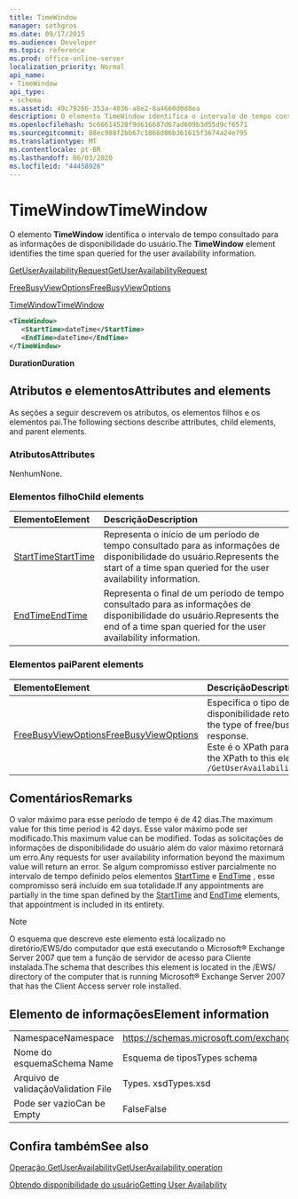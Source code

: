 ```yaml
---
title: TimeWindow
manager: sethgros
ms.date: 09/17/2015
ms.audience: Developer
ms.topic: reference
ms.prod: office-online-server
localization_priority: Normal
api_name:
- TimeWindow
api_type:
- schema
ms.assetid: 49c79266-353a-4036-a8e2-8a4660d0d8ea
description: O elemento TimeWindow identifica o intervalo de tempo consultado para as informações de disponibilidade do usuário.
ms.openlocfilehash: 5c66614520f9d616687d67ad609b3d55d9cf6571
ms.sourcegitcommit: 88ec988f2bb67c1866d06b361615f3674a24e795
ms.translationtype: MT
ms.contentlocale: pt-BR
ms.lasthandoff: 06/03/2020
ms.locfileid: "44458926"
---
```

# <a name="timewindow"></a><span data-ttu-id="2cd14-103">TimeWindow</span><span class="sxs-lookup"><span data-stu-id="2cd14-103">TimeWindow</span></span>

<span data-ttu-id="2cd14-104">O elemento **TimeWindow** identifica o intervalo de tempo consultado para as informações de disponibilidade do usuário.</span><span class="sxs-lookup"><span data-stu-id="2cd14-104">The **TimeWindow** element identifies the time span queried for the user availability information.</span></span> 
  
[<span data-ttu-id="2cd14-105">GetUserAvailabilityRequest</span><span class="sxs-lookup"><span data-stu-id="2cd14-105">GetUserAvailabilityRequest</span></span>](getuseravailabilityrequest.md)
  
[<span data-ttu-id="2cd14-106">FreeBusyViewOptions</span><span class="sxs-lookup"><span data-stu-id="2cd14-106">FreeBusyViewOptions</span></span>](freebusyviewoptions.md)
  
[<span data-ttu-id="2cd14-107">TimeWindow</span><span class="sxs-lookup"><span data-stu-id="2cd14-107">TimeWindow</span></span>](timewindow.md)
  
```xml
<TimeWindow>
   <StartTime>dateTime</StartTime>
   <EndTime>dateTime</EndTime>
</TimeWindow>
```

 <span data-ttu-id="2cd14-108">**Duration**</span><span class="sxs-lookup"><span data-stu-id="2cd14-108">**Duration**</span></span>
## <a name="attributes-and-elements"></a><span data-ttu-id="2cd14-109">Atributos e elementos</span><span class="sxs-lookup"><span data-stu-id="2cd14-109">Attributes and elements</span></span>

<span data-ttu-id="2cd14-110">As seções a seguir descrevem os atributos, os elementos filhos e os elementos pai.</span><span class="sxs-lookup"><span data-stu-id="2cd14-110">The following sections describe attributes, child elements, and parent elements.</span></span>
  
### <a name="attributes"></a><span data-ttu-id="2cd14-111">Atributos</span><span class="sxs-lookup"><span data-stu-id="2cd14-111">Attributes</span></span>

<span data-ttu-id="2cd14-112">Nenhum</span><span class="sxs-lookup"><span data-stu-id="2cd14-112">None.</span></span>
  
### <a name="child-elements"></a><span data-ttu-id="2cd14-113">Elementos filho</span><span class="sxs-lookup"><span data-stu-id="2cd14-113">Child elements</span></span>

|<span data-ttu-id="2cd14-114">**Elemento**</span><span class="sxs-lookup"><span data-stu-id="2cd14-114">**Element**</span></span>|<span data-ttu-id="2cd14-115">**Descrição**</span><span class="sxs-lookup"><span data-stu-id="2cd14-115">**Description**</span></span>|
|:-----|:-----|
|[<span data-ttu-id="2cd14-116">StartTime</span><span class="sxs-lookup"><span data-stu-id="2cd14-116">StartTime</span></span>](starttime.md) <br/> |<span data-ttu-id="2cd14-117">Representa o início de um período de tempo consultado para as informações de disponibilidade do usuário.</span><span class="sxs-lookup"><span data-stu-id="2cd14-117">Represents the start of a time span queried for the user availability information.</span></span>  <br/> |
|[<span data-ttu-id="2cd14-118">EndTime</span><span class="sxs-lookup"><span data-stu-id="2cd14-118">EndTime</span></span>](endtime.md) <br/> |<span data-ttu-id="2cd14-119">Representa o final de um período de tempo consultado para as informações de disponibilidade do usuário.</span><span class="sxs-lookup"><span data-stu-id="2cd14-119">Represents the end of a time span queried for the user availability information.</span></span>  <br/> |
   
### <a name="parent-elements"></a><span data-ttu-id="2cd14-120">Elementos pai</span><span class="sxs-lookup"><span data-stu-id="2cd14-120">Parent elements</span></span>

|<span data-ttu-id="2cd14-121">**Elemento**</span><span class="sxs-lookup"><span data-stu-id="2cd14-121">**Element**</span></span>|<span data-ttu-id="2cd14-122">**Descrição**</span><span class="sxs-lookup"><span data-stu-id="2cd14-122">**Description**</span></span>|
|:-----|:-----|
|[<span data-ttu-id="2cd14-123">FreeBusyViewOptions</span><span class="sxs-lookup"><span data-stu-id="2cd14-123">FreeBusyViewOptions</span></span>](freebusyviewoptions.md) <br/> |<span data-ttu-id="2cd14-124">Especifica o tipo de informações de disponibilidade retornadas na resposta.</span><span class="sxs-lookup"><span data-stu-id="2cd14-124">Specifies the type of free/busy information returned in the response.</span></span>  <br/> <span data-ttu-id="2cd14-125">Este é o XPath para este elemento:</span><span class="sxs-lookup"><span data-stu-id="2cd14-125">The following is the XPath to this element:</span></span>  <br/>  `/GetUserAvailabilityRequest/FreeBusyViewOptions` <br/> |
   
## <a name="remarks"></a><span data-ttu-id="2cd14-126">Comentários</span><span class="sxs-lookup"><span data-stu-id="2cd14-126">Remarks</span></span>

<span data-ttu-id="2cd14-127">O valor máximo para esse período de tempo é de 42 dias.</span><span class="sxs-lookup"><span data-stu-id="2cd14-127">The maximum value for this time period is 42 days.</span></span> <span data-ttu-id="2cd14-128">Esse valor máximo pode ser modificado.</span><span class="sxs-lookup"><span data-stu-id="2cd14-128">This maximum value can be modified.</span></span> <span data-ttu-id="2cd14-129">Todas as solicitações de informações de disponibilidade do usuário além do valor máximo retornará um erro.</span><span class="sxs-lookup"><span data-stu-id="2cd14-129">Any requests for user availability information beyond the maximum value will return an error.</span></span> <span data-ttu-id="2cd14-130">Se algum compromisso estiver parcialmente no intervalo de tempo definido pelos elementos [StartTime](starttime.md) e [EndTime](endtime.md) , esse compromisso será incluído em sua totalidade.</span><span class="sxs-lookup"><span data-stu-id="2cd14-130">If any appointments are partially in the time span defined by the [StartTime](starttime.md) and [EndTime](endtime.md) elements, that appointment is included in its entirety.</span></span> 
  
> [!NOTE]
> <span data-ttu-id="2cd14-131">O esquema que descreve este elemento está localizado no diretório/EWS/do computador que está executando o Microsoft® Exchange Server 2007 que tem a função de servidor de acesso para Cliente instalada.</span><span class="sxs-lookup"><span data-stu-id="2cd14-131">The schema that describes this element is located in the /EWS/ directory of the computer that is running Microsoft® Exchange Server 2007 that has the Client Access server role installed.</span></span> 
  
## <a name="element-information"></a><span data-ttu-id="2cd14-132">Elemento de informações</span><span class="sxs-lookup"><span data-stu-id="2cd14-132">Element information</span></span>

|||
|:-----|:-----|
|<span data-ttu-id="2cd14-133">Namespace</span><span class="sxs-lookup"><span data-stu-id="2cd14-133">Namespace</span></span>  <br/> |https://schemas.microsoft.com/exchange/services/2006/types  <br/> |
|<span data-ttu-id="2cd14-134">Nome do esquema</span><span class="sxs-lookup"><span data-stu-id="2cd14-134">Schema Name</span></span>  <br/> |<span data-ttu-id="2cd14-135">Esquema de tipos</span><span class="sxs-lookup"><span data-stu-id="2cd14-135">Types schema</span></span>  <br/> |
|<span data-ttu-id="2cd14-136">Arquivo de validação</span><span class="sxs-lookup"><span data-stu-id="2cd14-136">Validation File</span></span>  <br/> |<span data-ttu-id="2cd14-137">Types. xsd</span><span class="sxs-lookup"><span data-stu-id="2cd14-137">Types.xsd</span></span>  <br/> |
|<span data-ttu-id="2cd14-138">Pode ser vazio</span><span class="sxs-lookup"><span data-stu-id="2cd14-138">Can be Empty</span></span>  <br/> |<span data-ttu-id="2cd14-139">False</span><span class="sxs-lookup"><span data-stu-id="2cd14-139">False</span></span>  <br/> |
   
## <a name="see-also"></a><span data-ttu-id="2cd14-140">Confira também</span><span class="sxs-lookup"><span data-stu-id="2cd14-140">See also</span></span>



[<span data-ttu-id="2cd14-141">Operação GetUserAvailability</span><span class="sxs-lookup"><span data-stu-id="2cd14-141">GetUserAvailability operation</span></span>](getuseravailability-operation.md)


[<span data-ttu-id="2cd14-142">Obtendo disponibilidade do usuário</span><span class="sxs-lookup"><span data-stu-id="2cd14-142">Getting User Availability</span></span>](https://msdn.microsoft.com/library/d4133fcb-9b0f-4e6b-aadf-a389da83516a%28Office.15%29.aspx)

